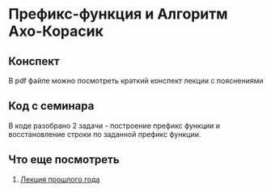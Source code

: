 # Префикс-функция и Алгоритм Ахо-Корасик

## Конспект

В pdf файле можно посмотреть краткий конспект лекции с пояснениями

## Код с семинара

В коде разобрано 2 задачи - построение префикс функции и восстановление строки
по заданной префикс функции.


## Что еще посмотреть

1. [Лекция прошлого года](https://youtu.be/TUuEMAjygGA)
